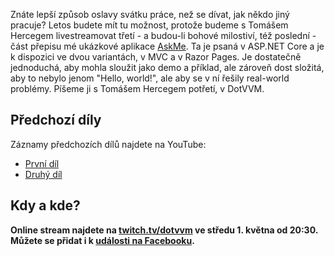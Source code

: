 <!-- dcterms:title = Píšeme AskMe v DotVVM - online stream potřetí -->
<!-- dcterms:abstract = Znáte lepší způsob oslavy svátku práce, než se dívat, jak někdo jiný pracuje? Letos budete mít tu možnost, protože budeme s Tomášem Hercegem livestreamovat třetí - a budou-li bohové milostiví, též poslední - část přepisu mé ukázkové aplikace AskMe. -->
<!-- dcterms:creator = Michal Altair Valášek -->
<!-- x4w:pictureUrl = /perex-pictures/logo-dotvvm.png -->
<!-- x4w:pictureWidth = 150 -->
<!-- x4w:pictureHeight = 150 -->
<!-- x4w:coverUrl = /cover-pictures/20190216-askme-dotvvm.jpg -->
<!-- x4w:coverCredits = Jan Vašek via JESHOOTS.COM, CC0 -->
<!-- x4w:category = Akce a události -->
<!-- dcterms:date = 2019-04-28 -->
<!-- x4w:serial = AskMe v DotVVM -->

Znáte lepší způsob oslavy svátku práce, než se dívat, jak někdo jiný pracuje? Letos budete mít tu možnost, protože budeme s Tomášem Hercegem livestreamovat třetí - a budou-li bohové milostiví, též poslední - část přepisu mé ukázkové aplikace [AskMe](https://github.com/ridercz/AskMe). Ta je psaná v ASP.NET Core a je k dispozici ve dvou variantách, v MVC a v Razor Pages. Je dostatečně jednoduchá, aby mohla sloužit jako demo a příklad, ale zároveň dost složitá, aby to nebylo jenom "Hello, world!", ale aby se v ní řešily real-world problémy. Píšeme ji s Tomášem Hercegem potřetí, v DotVVM.

## Předchozí díly

Záznamy předchozích dílů najdete na YouTube:

* [První díl](https://www.youtube.com/watch?v=pKjm42w8EUw)
* [Druhý díl](https://www.youtube.com/watch?v=lWKQfLIidtQ)

## Kdy a kde?

**Online stream najdete na [twitch.tv/dotvvm](https://www.twitch.tv/dotvvm) ve středu 1. května od 20:30. Můžete se přidat i k [události na Facebooku](https://www.facebook.com/events/981761145546853/).**